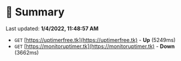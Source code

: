 # 📖 Summary
Last updated: **1/4/2022, 11:48:57 AM**

- `GET` [https://uptimerfree.tk](https://uptimerfree.tk) - **Up** (5249ms)
- `GET` [https://monitoruptimer.tk](https://monitoruptimer.tk) - **Down** (3662ms)
